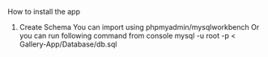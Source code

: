 How to install the app

1. Create Schema
You can import using phpmyadmin/mysqlworkbench
Or you can run following command from console 
mysql -u root -p < Gallery-App/Database/db.sql